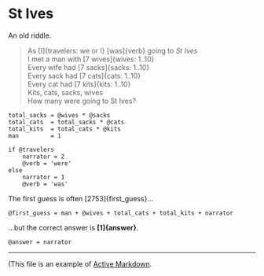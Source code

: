 # St Ives

An old riddle.

> As [I]{travelers: we or I} [was]{verb} going to *St Ives*  
> I met a man with [7 wives]{wives: 1..10}  
> Every wife had [7 sacks]{sacks: 1..10}  
> Every sack had [7 cats]{cats: 1..10}  
> Every cat had [7 kits]{kits: 1..10}  
> Kits, cats, sacks, wives  
> How many were going to St Ives?

    total_sacks = @wives * @sacks
    total_cats  = total_sacks * @cats
    total_kits  = total_cats * @kits
    man         = 1

    if @travelers
        narrator = 2
        @verb = 'were'
    else
        narrator = 1
        @verb = 'was'

The first guess is often [2753]{first_guess}…

    @first_guess = man + @wives + total_cats + total_kits + narrator

…but the correct answer is **[1]{answer}**.

    @answer = narrator

- - -

(This file is an example of [Active Markdown](https://github.com/alecperkins/active-markdown).